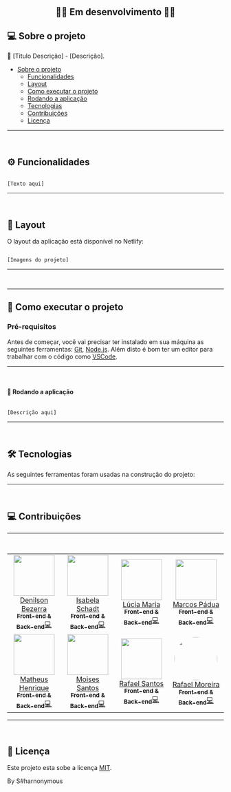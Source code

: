 <h1 align="center"S#harnonymous</h1>			
<br />

<h2 align="center">🚧🚀 Em desenvolvimento 🚀🚧</h2>

## 💻 Sobre o projeto

💪 [Titulo Descrição] - [Descrição].

<!--ts-->

- [Sobre o projeto](#-sobre-o-projeto)
  - [Funcionalidades](#%EF%B8%8F-funcionalidades)
  - [Layout](#-layout)
  - [Como executar o projeto](#-como-executar-o-projeto)
  - [Rodando a aplicação](#-rodando-a-aplicação)
  - [Tecnologias](#-tecnologias)
  - [Contribuições](#-contribuições)
  - [Licença](#-licença)
  <!--te-->

---

<br />

## ⚙️ Funcionalidades

```

[Texto aqui]

```

---

<br />

## 🎨 Layout

O layout da aplicação está disponível no Netlify:

```

[Imagens do projeto]

```

---

<br />

---

## 🚀 Como executar o projeto

### Pré-requisitos

Antes de começar, você vai precisar ter instalado em sua máquina as seguintes ferramentas:
[Git](https://git-scm.com), [Node.js](https://nodejs.org/en/).
Além disto é bom ter um editor para trabalhar com o código como [VSCode](https://code.visualstudio.com/).

---

<br />

#### 🧭 Rodando a aplicação

```

[Descrição aqui]

```

---

<br />

## 🛠 Tecnologias

As seguintes ferramentas foram usadas na construção do projeto:

---

<br />

## 💻 Contribuições

---

<table>
<tr>
  <td align="center">
    <a href="https://github.com/denilsonbezerra" class="circle">
      <img src="https://avatars.githubusercontent.com/u/97971798?v=4" class="circle" width="95"/> 
 <br />
      Denilson Bezerra<br/><sub><b>Front-end & Back-end</b></sub></a><a href="https://imalearningplace.com/" title="Imã Learning Place">💻</a></a>
</td>
 
 <td align="center">
    <a href="https://github.com/IsabelaSchadt">
      <img src="https://avatars.githubusercontent.com/u/116990892?v=4" width="95"/> 
 <br />
      Isabela Schadt<br/><sub><b>Front-end & Back-end</b></sub></a><a href="https://imalearningplace.com/" title="Imã Learning Place">💻</a></a>
 </td>
 
<td align="center">
    <a href="https://github.com/LuciaSantos81">
      <img src="https://avatars.githubusercontent.com/u/113800812?v=4" width="95"/> 
<br />
      Lúcia Maria<br/><sub><b>Front-end & Back-end</b></sub></a><a href="https://imalearningplace.com/" title="Imã Learning Place">💻</a></a>
  </td>
  
  <td align="center">
    <a href="https://github.com/maarcosrx">
    <img src="https://avatars.githubusercontent.com/u/53311469?v=4" width="95"/> 
 <br />
      Marcos Pádua<br/><sub><b>Front-end & Back-end</b></sub></a><a href="https://imalearningplace.com/" title="Imã Learning Place">💻</a></a>
   </td>
</tr>
  
 <tr>  
   <td align="center">
     <a href="https://github.com/MatheusHenrique95">
      <img src="https://avatars.githubusercontent.com/u/115824012?v=4" width="95"/> 
 <br>
      Matheus Henrique<br/><sub><b>Front-end & Back-end</b></sub></a><a href="https://imalearningplace.com/" title="Imã Learning Place">💻</a></a>
   </td>
 <br />

  <td align="center">
    <a href="https://github.com/denilsonbezerra">
      <img src="https://avatars.githubusercontent.com/u/72143562?v=4" width="95"/> 
 <br />
      Moises Santos<br/><sub><b>Front-end & Back-end</b></sub></a><a href="https://imalearningplace.com/" title="Imã Learning Place">💻</a></a>
  </td>
 
  <td align="center">
  <a href="https://github.com/RafaelSantos22">
    <img src="https://avatars.githubusercontent.com/u/98282656?v=4" width="95"/> 
<br />
  Rafael Santos<br/><sub><b>Front-end & Back-end</b></sub></a><a href="https://imalearningplace.com/" title="Imã Learning Place">💻</a></a>
</td>
 
<td align="center">
   <a href="https://github.com/RafaeltiMoreira">
    <img style="border-radius: 50%;" src="https://avatars.githubusercontent.com/u/52933778?v=4" width="100px;" alt=""/> 
 <br />
   Rafael Moreira<br/><sub><b>Front-end & Back-end</b></sub></a><a href="https://imalearningplace.com/" title="Imã Learning Place">💻</a>
</td>

</tr>
</table>
 
---

<br />

## 📝 Licença

Este projeto esta sobe a licença [MIT](https://github.com/RafaeltiMoreira/sharnonymous-bank-ima/blob/main/LICENSE).

By S#harnonymous
